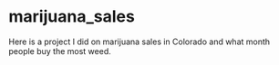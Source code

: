 # marijuana_sales
 Here is a project I did on marijuana sales in Colorado and what month people buy the most weed. 
